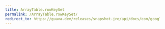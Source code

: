 ```yaml
---
title: ArrayTable.rowKeySet
permalink: /ArrayTable.rowKeySet/
redirect_to: https://guava.dev/releases/snapshot-jre/api/docs/com/google/common/collect/ArrayTable.html#rowKeySet--
---
```

